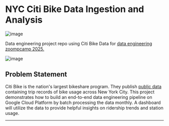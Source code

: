 
# NYC Citi Bike Data Ingestion and Analysis
![image](https://github.com/user-attachments/assets/fe5fbbd3-2b85-4041-9eaa-dab576df6196)

Data engineering project repo using Citi Bike Data for [data engineering zoompcamp 2025.](https://github.com/DataTalksClub/data-engineering-zoomcamp)

![image](https://github.com/user-attachments/assets/aa6e6a7a-9fa8-4305-8fd2-762c5bf089bf)


## Problem Statement
Citi Bike is the nation's largest bikeshare program. They publish [public data](https://ride.citibikenyc.com/system-data) containing trip records of bike usage across New York City. This project demonstrates how to build an end-to-end data engineering pipeline on Google Cloud Platform by batch processing the data monthly. A dashboard will utilize the data to provide helpful insights on ridership trends and station usage.

---
